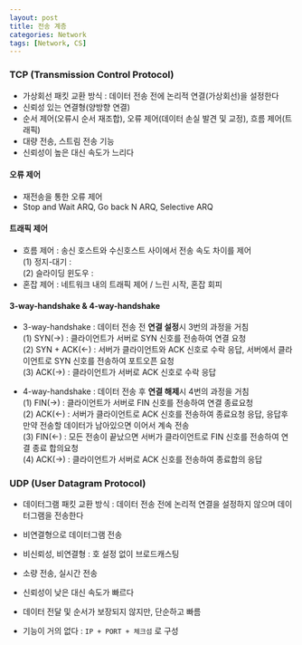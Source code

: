 ```yaml
---
layout: post
title: 전송 계층
categories: Network
tags: [Network, CS]
---
```


### TCP (Transmission Control Protocol)
- 가상회선 패킷 교환 방식 : 데이터 전송 전에 논리적 연결(가상회선)을 설정한다 
- 신뢰성 있는 연결형(양방향 연결)
- 순서 제어(오류시 순서 재조합), 오류 제어(데이터 손실 발견 및 교정), 흐름 제어(트래픽)
- 대량 전송, 스트림 전송 기능
- 신뢰성이 높은 대신 속도가 느리다

#### 오류 제어
 - 재전송을 통한 오류 제어
 - Stop and Wait ARQ, Go back N ARQ, Selective ARQ

#### 트래픽 제어
- 흐름 제어 : 송신 호스트와 수신호스트 사이에서 전송 속도 차이를 제어  
  (1) 정지-대기 :   
  (2) 슬라이딩 윈도우 : 
- 혼잡 제어 : 네트워크 내의 트래픽 제어 / 느린 시작, 혼잡 회피

#### 3-way-handshake & 4-way-handshake
- 3-way-handshake : 데이터 전송 전 **연결 설정**시 3번의 과정을 거침  
    (1) SYN(→) : 클라이언트가 서버로 SYN 신호를 전송하여 연결 요청  
    (2) SYN + ACK(←) : 서버가 클라이언트와 ACK 신호로 수락 응답, 서버에서 클라이언트로 SYN 신호를 전송하여 포트오픈 요청  
    (3) ACK(→) : 클라이언트가 서버로 ACK 신호로 수락 응답  

- 4-way-handshake : 데이터 전송 후 **연결 해제**시 4번의 과정을 거침  
    (1) FIN(→) : 클라이언트가 서버로 FIN 신호를 전송하여 연결 종료요청  
    (2) ACK(←) : 서버가 클라이언트로 ACK 신호를 전송하여 종료요청 응답, 응답후 만약 전송할 데이터가 남아있으면 이어서 계속 전송  
    (3) FIN(←) : 모든 전송이 끝났으면 서버가 클라이언트로 FIN 신호를 전송하여 연결 종료 합의요청  
    (4) ACK(→) : 클라이언트가 서버로 ACK 신호를 전송하여 종료합의 응답  


### UDP (User Datagram Protocol)
 - 데이터그램 패킷 교환 방식 : 데이터 전송 전에 논리적 연결을 설정하지 않으며 데이터그램을 전송한다
 - 비연결형으로 데이터그램 전송
 - 비신뢰성, 비연결형 : 호 설정 없이 브로드캐스팅
 - 소량 전송, 실시간 전송
 - 신뢰성이 낮은 대신 속도가 빠르다


 - 데이터 전달 및 순서가 보장되지 않지만, 단순하고 빠름
 - 기능이 거의 없다 : `IP + PORT + 체크섬` 로 구성

